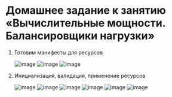 # Домашнее задание к занятию «Вычислительные мощности. Балансировщики нагрузки»

1. Готовим манифесты для ресурсов

   ![image](https://github.com/user-attachments/assets/9d923844-875f-4b03-89c1-0244c0226fb5)
   ![image](https://github.com/user-attachments/assets/bd7f239a-58b7-4484-b61b-9a95ab8fef88)
   ![image](https://github.com/user-attachments/assets/ff739d65-2ca8-47ef-b8be-a4cdd9b96b12)

2. Инициализация, валидация, применение ресурсов

   ![image](https://github.com/user-attachments/assets/4236b0df-54c5-42d9-85fc-ed5ea05ab2ad)
   ![image](https://github.com/user-attachments/assets/2aaa4cfe-715c-48ff-a94f-472f122f2288)
   ![image](https://github.com/user-attachments/assets/b45b7061-89b2-4460-84b6-83fd29c98aea)
   ![image](https://github.com/user-attachments/assets/68684219-90ac-4ef7-b34e-2426f9b055d6)
   ![image](https://github.com/user-attachments/assets/70363188-0b84-4f69-b1d4-cda8c1f67893)
   ![image](https://github.com/user-attachments/assets/194d321f-fc2f-4f5e-9fbe-f3f51627e019)
